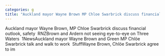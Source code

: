 ```yaml
---
categories: g
title: "Auckland mayor Wayne Brown MP Chloe Swarbrick discuss financial outlook safety  RNZ"
---
```

Auckland mayor Wayne Brown, MP Chloe Swarbrick discuss financial outlook, safety&nbsp;&nbsp;RNZBrown and Ardern not seeing eye-to-eye on Three Waters&nbsp;&nbsp;1NewsAuckland mayor Wayne Brown and Green MP Chlöe Swarbrick talk and walk to work&nbsp;&nbsp;StuffWayne Brown, Chlöe Swarbrick agree to im